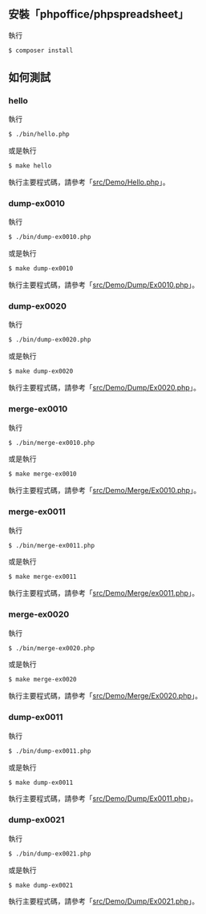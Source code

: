 

## 安裝「phpoffice/phpspreadsheet」

執行

``` sh
$ composer install
```


## 如何測試


### hello

執行

``` sh
$ ./bin/hello.php
```

或是執行

``` sh
$ make hello
```

執行主要程式碼，請參考「[src/Demo/Hello.php](src/Demo/Hello.php)」。


### dump-ex0010

執行

``` sh
$ ./bin/dump-ex0010.php
```

或是執行

``` sh
$ make dump-ex0010
```

執行主要程式碼，請參考「[src/Demo/Dump/Ex0010.php](src/Demo/Dump/Ex0010.php)」。


### dump-ex0020

執行

``` sh
$ ./bin/dump-ex0020.php
```

或是執行

``` sh
$ make dump-ex0020
```

執行主要程式碼，請參考「[src/Demo/Dump/Ex0020.php](src/Demo/Dump/Ex0020.php)」。


### merge-ex0010

執行

``` sh
$ ./bin/merge-ex0010.php
```

或是執行

``` sh
$ make merge-ex0010
```

執行主要程式碼，請參考「[src/Demo/Merge/Ex0010.php](src/Demo/Merge/Ex0010.php)」。


### merge-ex0011

執行

``` sh
$ ./bin/merge-ex0011.php
```

或是執行

``` sh
$ make merge-ex0011
```

執行主要程式碼，請參考「[src/Demo/Merge/ex0011.php](src/Demo/Merge/ex0011.php)」。


### merge-ex0020

執行

``` sh
$ ./bin/merge-ex0020.php
```

或是執行

``` sh
$ make merge-ex0020
```

執行主要程式碼，請參考「[src/Demo/Merge/Ex0020.php](src/Demo/Merge/Ex0020.php)」。


### dump-ex0011

執行

``` sh
$ ./bin/dump-ex0011.php
```

或是執行

``` sh
$ make dump-ex0011
```

執行主要程式碼，請參考「[src/Demo/Dump/Ex0011.php](src/Demo/Dump/Ex0011.php)」。


### dump-ex0021

執行

``` sh
$ ./bin/dump-ex0021.php
```

或是執行

``` sh
$ make dump-ex0021
```

執行主要程式碼，請參考「[src/Demo/Dump/Ex0021.php](src/Demo/Dump/Ex0021.php)」。
